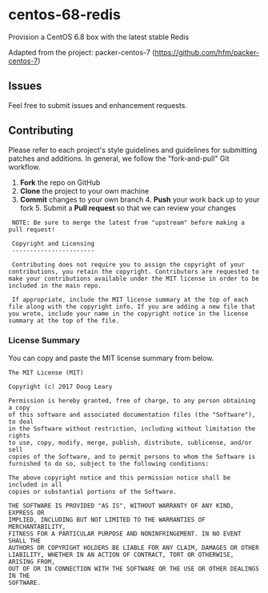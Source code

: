 centos-68-redis
===============

Provision a CentOS 6.8 box with the latest stable Redis

Adapted from the project: packer-centos-7 (https://github.com/hfm/packer-centos-7)

Issues
------

Feel free to submit issues and enhancement requests.

Contributing
------------

Please refer to each project's style guidelines and guidelines for submitting patches and additions. In general, we follow the "fork-and-pull" Git workflow.

 1. **Fork** the repo on GitHub
  2. **Clone** the project to your own machine
   3. **Commit** changes to your own branch
    4. **Push** your work back up to your fork
     5. Submit a **Pull request** so that we can review your changes

     NOTE: Be sure to merge the latest from "upstream" before making a pull request!

     Copyright and Licensing
     -----------------------

     Contributing does not require you to assign the copyright of your contributions, you retain the copyright. Contributors are requested to make your contributions available under the MIT license in order to be included in the main repo.

     If appropriate, include the MIT license summary at the top of each file along with the copyright info. If you are adding a new file that you wrote, include your name in the copyright notice in the license summary at the top of the file.

### License Summary

You can copy and paste the MIT license summary from below.

```
The MIT License (MIT)

Copyright (c) 2017 Doug Leary

Permission is hereby granted, free of charge, to any person obtaining a copy
of this software and associated documentation files (the "Software"), to deal
in the Software without restriction, including without limitation the rights
to use, copy, modify, merge, publish, distribute, sublicense, and/or sell
copies of the Software, and to permit persons to whom the Software is
furnished to do so, subject to the following conditions:

The above copyright notice and this permission notice shall be included in all
copies or substantial portions of the Software.

THE SOFTWARE IS PROVIDED "AS IS", WITHOUT WARRANTY OF ANY KIND, EXPRESS OR
IMPLIED, INCLUDING BUT NOT LIMITED TO THE WARRANTIES OF MERCHANTABILITY,
FITNESS FOR A PARTICULAR PURPOSE AND NONINFRINGEMENT. IN NO EVENT SHALL THE
AUTHORS OR COPYRIGHT HOLDERS BE LIABLE FOR ANY CLAIM, DAMAGES OR OTHER
LIABILITY, WHETHER IN AN ACTION OF CONTRACT, TORT OR OTHERWISE, ARISING FROM,
OUT OF OR IN CONNECTION WITH THE SOFTWARE OR THE USE OR OTHER DEALINGS IN THE
SOFTWARE.

```

